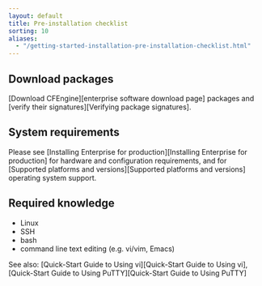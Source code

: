 ```yaml
---
layout: default
title: Pre-installation checklist
sorting: 10
aliases:
  - "/getting-started-installation-pre-installation-checklist.html"
---
```


## Download packages

[Download CFEngine][enterprise software download page] packages and [verify their signatures][Verifying package signatures].

## System requirements

Please see [Installing Enterprise for production][Installing Enterprise for production] for hardware and configuration requirements, and
for [Supported platforms and versions][Supported platforms and versions] operating system support.

## Required knowledge

- Linux
- SSH
- bash
- command line text editing (e.g. vi/vim, Emacs)

See also: [Quick-Start Guide to Using vi][Quick-Start Guide to Using vi], [Quick-Start Guide to Using PuTTY][Quick-Start Guide to Using PuTTY]
